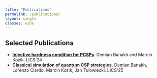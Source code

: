 ```yaml
---
title: "Publications"
permalink: /publications/
layout: single
classes: wide
---
```


## Selected Publications
- [**Injective hardness condition for PCSPs**](https://dl.acm.org/doi/10.1145/3661814.3662072). Demian Banakh and Marcin Kozik. LICS'24
- [**Classical simulation of quantum CSP strategies**](https://arxiv.org/abs/2503.23206). Demian Banakh, Lorenzo Ciardo, Marcin Kozik, Jan Tułowiecki. LICS'25

